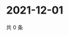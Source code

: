 # 2021-12-01

共 0 条

<!-- BEGIN WEIBO -->
<!-- 最后更新时间 Wed Dec 01 2021 05:00:59 GMT+0800 (China Standard Time) -->

<!-- END WEIBO -->
